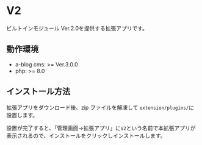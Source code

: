 # V2

ビルトインモジュール Ver.2.0を提供する拡張アプリです。

## 動作環境

- a-blog cms: >= Ver.3.0.0
- php: >= 8.0

## インストール方法

拡張アプリをダウンロード後、zip ファイルを解凍して `extension/plugins/`に設置します。

設置が完了すると、「管理画面->拡張アプリ」に`V2`という名前で本拡張アプリが表示されるので、インストールをクリックしインストールします。
